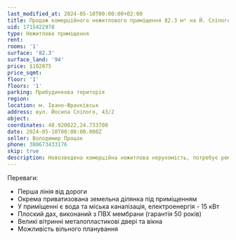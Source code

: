 ```yaml
---
last_modified_at: 2024-05-10T00:00:00+02:00
title: Продаж комерційного нежитлового приміщення 82.3 м² на Й. Сліпого
uid: 1715422978
type: Нежитлове приміщення
rent:
rooms: '1'
surface: '82.3'
surface_land: '94'
price: $102875
price_sqmt:
floor: '1'
floors: '1'
parking: Прибудинкова територія
region:
location: м. Івано-Франківськ
address: вул. Йосипа Сліпого, 43/2
object:
coordinates: 48.920022,24.733708
date: 2024-05-10T00:00:00.000Z
seller: Володимир Процак
phone: 380673433176
skip: true
description: Новозведена комерційна нежитлова нерухомість, потребує ремонтно-оздоблювальних робіт
---
```


Переваги:
- Перша лінія від дороги
- Окрема приватизована земельна ділянка під приміщенням
- У приміщенні є вода та міська каналізація, електроенергія - 15 кВт
- Плоский дах, виконаний з ПВХ мембрани (гарантія 50 років)
- Великі вітринні металопластикові двері та вікна
- Можливість вільного планування

